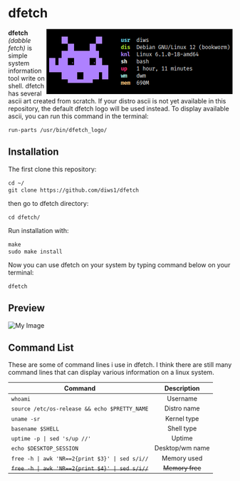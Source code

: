 # dfetch
<img align="right" src="https://github.com/diws1/dfetch/blob/main/screenshot/dfetch2.png" alt="image" />
<b>dfetch</b> <i>(dabble fetch)</i> is simple system information tool write on shell.
dfetch has several ascii art created from scratch. If your distro ascii is not yet available in this repository, the default dfetch logo will be used instead.
To display available ascii, you can run this command in the terminal:

```
run-parts /usr/bin/dfetch_logo/
```

## Installation
The first clone this repository:
```
cd ~/
git clone https://github.com/diws1/dfetch
```
then go to dfetch directory:
```
cd dfetch/
````
Run installation with:
```
make
sudo make install
```
Now you can use dfetch on your system by typing command below on your terminal: 
```
dfetch
```

## Preview
![My Image](https://github.com/diws1/dfetch/blob/main/screenshot/dfetch1.png)


## Command List
These are some of command lines i use in dfetch. I think there are still many command lines that can display various information on a linux system.

| Command | Description |
| --- | :---: |
| `whoami` | Username |
| `source /etc/os-release && echo $PRETTY_NAME` | Distro name |
| `uname -sr` | Kernel type |
| `basename $SHELL` | Shell type |
| `uptime -p \| sed 's/up //'` | Uptime |
| `echo $DESKTOP_SESSION` | Desktop/wm name |
| `free -h \| awk 'NR==2{print $3}' \| sed s/i//` | Memory used |
| ~~`free -h \| awk 'NR==2{print $4}' \| sed s/i//`~~ | ~~Memory free~~ |


